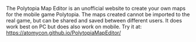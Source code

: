 The Polytopia Map Editor is an unofficial website to create your own maps for the mobile game Polytopia.
The maps created cannot be imported to the real game, but can be shared and saved between different users. It does work best on PC but does also work on mobile.
Try it at: https://atomycon.github.io/PolytopiaMapEditor/
